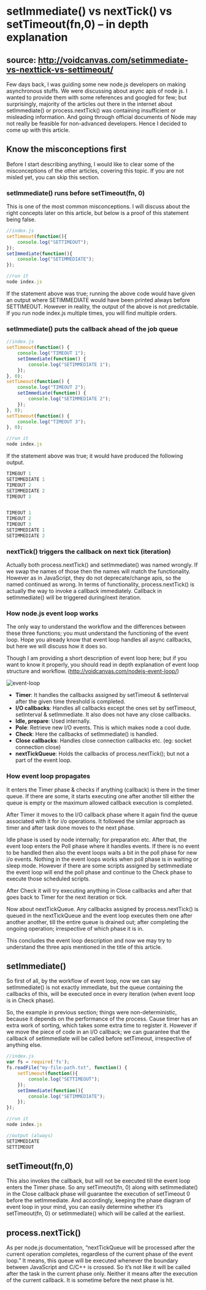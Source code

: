 # setImmediate() vs nextTick() vs setTimeout(fn,0) – in depth explanation

## source: http://voidcanvas.com/setimmediate-vs-nexttick-vs-settimeout/

Few days back, I was guiding some new node.js developers on making asynchronous stuffs. We were discussing about async apis of node js. I wanted to provide them with some references and googled for few; but surprisingly, majority of the articles out there in the internet about setImmediate() or process.nextTick() was containing insufficient or misleading information. And going through official documents of Node may not really be feasible for non-advanced developers. Hence I decided to come up with this article.

## Know the misconceptions first

Before I start describing anything, I would like to clear some of the misconceptions of the other articles, covering this topic. If you are not misled yet, you can skip this section.

### setImmediate() runs before setTimeout(fn, 0)

This is one of the most common misconceptions. I will discuss about the right concepts later on this article, but below is a proof of this statement being false.

```js
//index.js
setTimeout(function(){
    console.log("SETTIMEOUT");
});
setImmediate(function(){
    console.log("SETIMMEDIATE");
});

//run it
node index.js
```

If the statement above was true; running the above code would have given an output where SETIMMEDIATE would have been printed always before SETTIMEOUT. However in reality, the output of the above is not predictable. If you run node index.js multiple times, you will find multiple orders.

### setImmediate() puts the callback ahead of the job queue

```js
//index.js
setTimeout(function() {
    console.log("TIMEOUT 1");
    setImmediate(function() {
        console.log("SETIMMEDIATE 1");
    });
}, 0);
setTimeout(function() {
    console.log("TIMEOUT 2");
    setImmediate(function() {
        console.log("SETIMMEDIATE 2");
    });
}, 0);
setTimeout(function() {
    console.log("TIMEOUT 3");
}, 0);

//run it
node index.js
```

If the statement above was true; it would have produced the following output.

```js
TIMEOUT 1
SETIMMEDIATE 1
TIMEOUT 2
SETIMMEDIATE 2
TIMEOUT 3


TIMEOUT 1
TIMEOUT 2
TIMEOUT 3
SETIMMEDIATE 1
SETIMMEDIATE 2
```

### nextTick() triggers the callback on next tick (iteration)

Actually both process.nextTick() and setImmediate() was named wrongly. If we swap the names of those then the names will match the functionality. However as in JavaScript, they do not deprecate/change apis, so the named continued as wrong.
In terms of functionality, process.nextTick() is actually the way to invoke a callback immediately. Callback in setImmediate() will be triggered during/next iteration.

### How node.js event loop works

The only way to understand the workflow and the differences between these three functions; you must understand the functioning of the event loop. Hope you already know that event loop handles all async callbacks, but here we will discuss how it does so.

Though I am providing a short description of event loop here; but if you want to know it properly, you should read in depth explanation of event loop structure and workflow. (http://voidcanvas.com/nodejs-event-loop/)

![event-loop](https://github.com/or4/event-loop/blob/master/src/event-loop-1.png "Event loop")

* **Timer**: It handles the callbacks assigned by setTimeout & setInterval after the given time threshold is completed.
* **I/O callbacks**: Handles all callbacks except the ones set by setTimeout, setInterval & setImmediate. It also does not have any close callbacks.
* **Idle, prepare**: Used internally.
* **Pole**: Retrieve new I/O events. This is which makes node a cool dude.
* **Check**: Here the callbacks of setImmediate() is handled.
* **Close callbacks**: Handles close connection callbacks etc. (eg: socket connection close)
* **nextTickQueue**: Holds the callbacks of process.nextTick(); but not a part of the event loop.

### How event loop propagates

It enters the Timer phase & checks if anything (callback) is there in the timer queue. If there are some, it starts executing one after another till either the queue is empty or the maximum allowed callback execution is completed.

After Timer it moves to the I/O callback phase where it again find the queue associated with it for i/o operations. It followed the similar approach as timer and after task done moves to the next phase.

Idle phase is used by node internally; for preparation etc. After that, the event loop enters the Poll phase where it handles events. If there is no event to be handled then also the event loops waits a bit in the poll phase for new i/o events. Nothing in the event loops works when poll phase is in waiting or sleep mode. However if there are some scripts assigned by setImmediate the event loop will end the poll phase and continue to the Check phase to execute those scheduled scripts.

After Check it will try executing anything in Close callbacks and after that goes back to Timer for the next iteration or tick.

Now about nextTickQueue. Any callbacks assigned by process.nextTick() is queued in the nextTickQueue and the event loop executes them one after another another, till the entire queue is drained out; after completing the ongoing operation; irrespective of which phase it is in.

This concludes the event loop description and now we may try to understand the three apis mentioned in the title of this article.

## setImmediate()

So first of all, by the workflow of event loop, now we can say setImmediate() is not exactly immediate, but the queue containing the callbacks of this, will be executed once in every iteration (when event loop is in Check phase).

So, the example in previous section; things were non-deterministic, because it depends on the performance of the process. Cause timer has an extra work of sorting, which takes some extra time to register it. However if we move the piece of code in an I/O callback; we can guarantee that the callback of setImmediate will be called before setTimeout, irrespective of anything else.

```js
//index.js
var fs = require('fs');
fs.readFile("my-file-path.txt", function() {
    setTimeout(function(){
        console.log("SETTIMEOUT");
    });
    setImmediate(function(){
        console.log("SETIMMEDIATE");
    });
});

//run it
node index.js

//output (always)
SETIMMEDIATE
SETTIMEOUT
```

## setTimeout(fn,0)

This also invokes the callback, but will not be executed till the event loop enters the Timer phase. So any setTimeout(fn, 0) along with setImmediate() in the Close callback phase will guarantee the execution of setTimeout 0 before the setImmediate. And accordingly, keeping the phase diagram of event loop in your mind, you can easily determine whether it’s setTimeout(fn, 0) or setImmediate() which will be called at the earliest.

## process.nextTick()

As per node.js documentation, “nextTickQueue will be processed after the current operation completes, regardless of the current phase of the event loop.”
It means, this queue will be executed whenever the boundary between JavaScript and C/C++ is crossed. So it’s not like it will be called after the task in the current phase only. Neither it means after the execution of the current callback. It is sometime before the next phase is hit.
